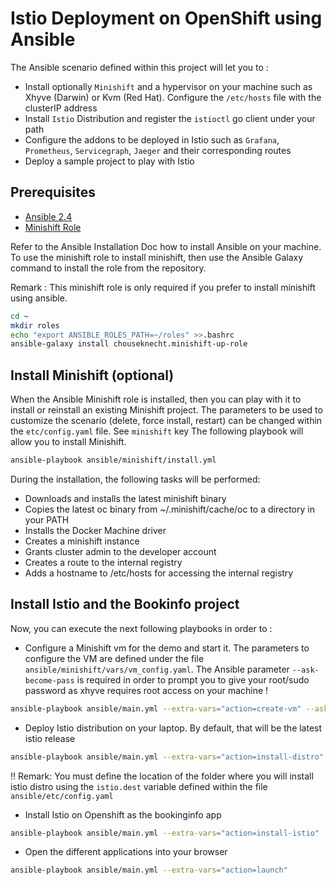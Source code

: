 # Istio Deployment on OpenShift using Ansible

The Ansible scenario defined within this project will let you to : 

- Install optionally `Minishift` and a hypervisor on your machine such as Xhyve (Darwin) or Kvm (Red Hat). Configure the `/etc/hosts` file with the clusterIP address 
- Install `Istio` Distribution and register the `istioctl` go client under your path
- Configure the addons to be deployed in Istio such as `Grafana`, `Prometheus`, `Servicegraph`, `Jaeger` and their corresponding routes
- Deploy a sample project to play with Istio

## Prerequisites

- [Ansible 2.4](ttp://docs.ansible.com/ansible/latest/intro_installation.html)
- [Minishift Role](https://docs.ansible.com/ansible-container/openshift/minishift.html)

Refer to the Ansible Installation Doc how to install Ansible on your machine.
To use the minishift role to install minishift, then use the
Ansible Galaxy command to install the role from the repository. 

Remark : This minishift role is only required if you prefer to install minishift using ansible.

```bash
cd ~
mkdir roles
echo "export ANSIBLE_ROLES_PATH=~/roles" >>.bashrc
ansible-galaxy install chouseknecht.minishift-up-role
```

## Install Minishift (optional)

When the Ansible Minishift role is installed, then you can play with it to install or reinstall an existing Minishift project.
The parameters to be used to customize the scenario (delete, force install, restart) can be changed within the `etc/config.yaml` file. See `minishift` key 
The following playbook will allow you to install Minishift. 

```bash
ansible-playbook ansible/minishift/install.yml
```

During the installation, the following tasks will be performed:

- Downloads and installs the latest minishift binary
- Copies the latest oc binary from ~/.minishift/cache/oc to a directory in your PATH
- Installs the Docker Machine driver
- Creates a minishift instance
- Grants cluster admin to the developer account
- Creates a route to the internal registry
- Adds a hostname to /etc/hosts for accessing the internal registry

## Install Istio and the Bookinfo project

Now, you can execute the next following playbooks in order to :

- Configure a Minishift vm for the demo and start it. The parameters to configure the VM are defined under the file `ansible/minishift/vars/vm_config.yaml`.
  The Ansible parameter `--ask-become-pass` is required in order to prompt you to give your root/sudo password
  as xhyve requires root access on your machine ! 
```bash
ansible-playbook ansible/main.yml --extra-vars="action=create-vm" --ask-become-pass
```

- Deploy Istio distribution on your laptop. By default, that will be the latest istio release
```bash
ansible-playbook ansible/main.yml --extra-vars="action=install-distro"
```

!! Remark: You must define the location of the folder where you will install istio distro using the `istio.dest` variable defined within the file `ansible/etc/config.yaml`

- Install Istio on Openshift as the bookinginfo app
```bash
ansible-playbook ansible/main.yml --extra-vars="action=install-istio"
```

- Open the different applications into your browser
```bash
ansible-playbook ansible/main.yml --extra-vars="action=launch"
```